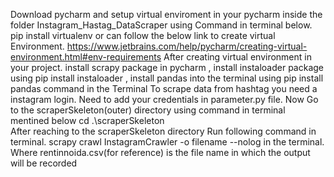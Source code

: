 Download pycharm and setup virtual enviroment in your pycharm inside the folder Instagram_Hastag_DataScraper using Command in terminal below. 
pip install virtualenv or can follow the below link to create virtual Environment.
https://www.jetbrains.com/help/pycharm/creating-virtual-environment.html#env-requirements
After creating virtual environment in your project.
install scrapy package in pycharm ,
install instaloader package using pip install instaloader ,
install pandas into the terminal using pip install pandas command in the Terminal
To scrape data from hashtag you need a instagram login.
Need to add your credentials in parameter.py file.
Now Go to the scraperSkeleton(outer) directory using command in terminal mentined below
cd .\scraperSkeleton\
After reaching to the scraperSkeleton directory
Run following command in terminal.
scrapy crawl InstagramCrawler -o filename --nolog in the terminal. Where rentinnoida.csv(for reference) is the file name in which the output will be recorded
